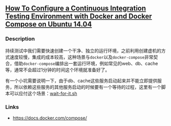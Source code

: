 ## [How To Configure a Continuous Integration Testing Environment with Docker and Docker Compose on Ubuntu 14.04](https://www.digitalocean.com/community/tutorials/how-to-configure-a-continuous-integration-testing-environment-with-docker-and-docker-compose-on-ubuntu-14-04)

### Description
持续测试中我们需要快速创建一个干净、独立的运行环境，之前利用创建虚机的方式速度较慢，集成的成本较高，这种场景与`docker`以及`docker-compose`非常契合，借助`docker-compose`编排出一套运行环境，例如常见的web、db、cache等，通常不会超过1分钟的时间这个环境就准备好了。

有一个小坑需要说明一下，由于db、cache这些服务启动起来并不能立即提供服务，所以依赖这些服务的其他服务启动的时候要有一个等待的过程，这里有一个脚本可以应付这个场景：[wait-for-it.sh](https://github.com/vishnubob/wait-for-it)

### Links
- https://docs.docker.com/compose/

